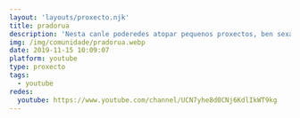 ```yaml
---
layout: 'layouts/proxecto.njk'
title: pradorua
description: 'Nesta canle poderedes atopar pequenos proxectos, ben sexan do ámbito académico ou ben do persoal. '
img: /img/comunidade/pradorua.webp
date: 2019-11-15 10:09:07
platform: youtube
type: proxecto
tags:
  - youtube
redes:
  youtube: https://www.youtube.com/channel/UCN7yhe8d0CNj6KdlIkWT9kg
---
```

